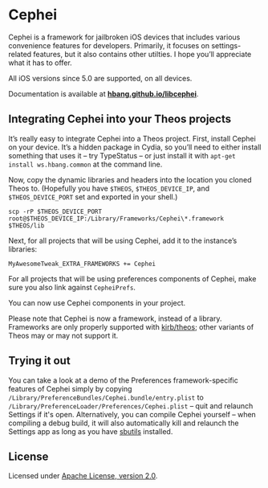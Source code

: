 # Cephei
Cephei is a framework for jailbroken iOS devices that includes various convenience features for developers. Primarily, it focuses on settings-related features, but it also contains other utilties. I hope you’ll appreciate what it has to offer.

All iOS versions since 5.0 are supported, on all devices.

Documentation is available at **[hbang.github.io/libcephei](https://hbang.github.io/libcephei/)**.

## Integrating Cephei into your Theos projects
It’s really easy to integrate Cephei into a Theos project. First, install Cephei on your device. It’s a hidden package in Cydia, so you’ll need to either install something that uses it – try TypeStatus – or just install it with `apt-get install ws.hbang.common` at the command line. 

Now, copy the dynamic libraries and headers into the location you cloned Theos to. (Hopefully you have `$THEOS`, `$THEOS_DEVICE_IP`, and `$THEOS_DEVICE_PORT` set and exported in your shell.)

```
scp -rP $THEOS_DEVICE_PORT root@$THEOS_DEVICE_IP:/Library/Frameworks/Cephei\*.framework $THEOS/lib
```

Next, for all projects that will be using Cephei, add it to the instance’s libraries:

```
MyAwesomeTweak_EXTRA_FRAMEWORKS += Cephei
```

For all projects that will be using preferences components of Cephei, make sure you also link against `CepheiPrefs`.

You can now use Cephei components in your project.

Please note that Cephei is now a framework, instead of a library. Frameworks are only properly supported with [kirb/theos](https://github.com/kirb/theos); other variants of Theos may or may not support it.

## Trying it out
You can take a look at a demo of the Preferences framework-specific features of Cephei simply by copying `/Library/PreferenceBundles/Cephei.bundle/entry.plist` to `/Library/PreferenceLoader/Preferences/Cephei.plist` – quit and relaunch Settings if it's open. Alternatively, you can compile Cephei yourself – when compiling a debug build, it will also automatically kill and relaunch the Settings app as long as you have [sbutils](http://moreinfo.thebigboss.org/moreinfo/depiction.php?file=sbutilsDp) installed.

## License
Licensed under [Apache License, version 2.0](https://github.com/hbang/libcephei/blob/master/LICENSE.md).
